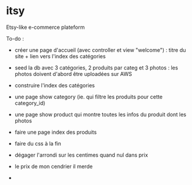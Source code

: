 itsy
====

Etsy-like e-commerce plateform


To-do :
- créer une page d'accueil (avec controller et view "welcome") : titre du site + lien vers l'index des catégories
- seed la db avec 3 catégories, 2 produits par categ et 3 photos : les photos doivent d'abord être uploadées sur AWS
- construire l'index des catégories
- une page show category (ie. qui filtre les produits pour cette category_id)
- une page show product qui montre toutes les infos du produit dont les photos
- faire une page index des produits


- faire du css à la fin
- dégager l'arrondi sur les centimes quand nul dans prix
- le prix de mon cendrier il merde

-
